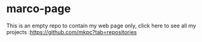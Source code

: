 # marco-page

This is an empty repo to contain my web page only, click here to see all my projects :https://github.com/mkpc?tab=repositories
